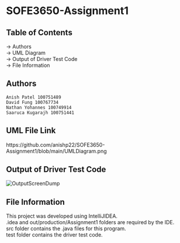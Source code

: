 # SOFE3650-Assignment1

<h2>Table of Contents</h2>
 -> Authors <br> 
 -> UML Diagram  <br>
 -> Output of Driver Test Code  <br>
 -> File Information  <br>

<h2>Authors</h2>

    Anish Patel 100751489  
    David Fung 100767734  
    Nathan Yohannes 100749914  
    Saaruca Kugarajh 100751441  




<h2>UML File Link</h2>
https://github.com/anishp22/SOFE3650-Assignment1/blob/main/UMLDiagram.png


<h2>Output of Driver Test Code</h2>


![OutputScreenDump](https://user-images.githubusercontent.com/78177953/134036257-6175376c-38d3-4c57-97fc-8d6ae7b3492b.png)


<h2>File Information</h2>
This project was developed using IntelliJIDEA.  <br>
.idea and out/production/Assignment1 folders are required by the IDE.  <br>
src folder contains the .java files for this program.  <br>
test folder contains the driver test code. <br>


